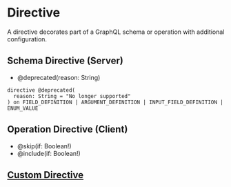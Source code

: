 # Directive

A directive decorates part of a GraphQL schema or operation with additional configuration.

## Schema Directive (Server)

- @deprecated(reason: String)

```gql
directive @deprecated(
  reason: String = "No longer supported"
) on FIELD_DEFINITION | ARGUMENT_DEFINITION | INPUT_FIELD_DEFINITION | ENUM_VALUE
```

## Operation Directive (Client)

- @skip(if: Boolean!)
- @include(if: Boolean!)

## [Custom Directive](https://www.apollographql.com/docs/apollo-server/schema/directives#custom-directives)
